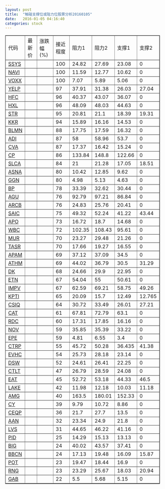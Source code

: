 ```yaml
---
layout: post
title:  "触碰支撑位或阻力位股票分析20160105"
date:   2016-01-05 04:16:40
categories: stock
---
```

<script type="text/javascript">
var stockList = []
stockList.push('gb_ssys');
stockList.push('gb_navi');
stockList.push('gb_voxx');
stockList.push('gb_yelp');
stockList.push('gb_hfc');
stockList.push('gb_hxl');
stockList.push('gb_str');
stockList.push('gb_kkr');
stockList.push('gb_blmn');
stockList.push('gb_adi');
stockList.push('gb_cva');
stockList.push('gb_cp');
stockList.push('gb_slca');
stockList.push('gb_asna');
stockList.push('gb_ggn');
stockList.push('gb_bp');
stockList.push('gb_agu');
stockList.push('gb_arcb');
stockList.push('gb_saic');
stockList.push('gb_apo');
stockList.push('gb_wbc');
stockList.push('gb_mur');
stockList.push('gb_tasr');
stockList.push('gb_apam');
stockList.push('gb_athm');
stockList.push('gb_dk');
stockList.push('gb_etn');
stockList.push('gb_impv');
stockList.push('gb_kpti');
stockList.push('gb_csiq');
stockList.push('gb_cat');
stockList.push('gb_rdc');
stockList.push('gb_nov');
stockList.push('gb_epe');
stockList.push('gb_ctrp');
stockList.push('gb_evhc');
stockList.push('gb_dsw');
stockList.push('gb_ctlt');
stockList.push('gb_eat');
stockList.push('gb_lake');
stockList.push('gb_amg');
stockList.push('gb_cy');
stockList.push('gb_ceqp');
stockList.push('gb_aan');
stockList.push('gb_lvs');
stockList.push('gb_pid');
stockList.push('gb_big');
stockList.push('gb_bbcn');
stockList.push('gb_pot');
stockList.push('gb_rng');
stockList.push('gb_gab');
</script>
<table border="1">
 <tr>
 <td>代码</td>
 <td>最新价</td>
 <td>涨跌幅(%)</td>
 <td>接近程度</td>
 <td>阻力1</td>
 <td>阻力2</td>
 <td>支撑1</td>
 <td>支撑2</td>
</tr>
  <tr id="ssys" class="green">
  <td><a href="http://stock.finance.sina.com.cn/usstock/quotes/SSYS.html" target="_blank">SSYS</a></td><td></td><td></td><td>100</td><td>24.82</td><td>27.69</td><td>23.08</td><td>0</td></tr>
  <tr id="navi" class="red">
  <td><a href="http://stock.finance.sina.com.cn/usstock/quotes/NAVI.html" target="_blank">NAVI</a></td><td></td><td></td><td>100</td><td>11.59</td><td>12.77</td><td>10.62</td><td>0</td></tr>
  <tr id="voxx" class="green">
  <td><a href="http://stock.finance.sina.com.cn/usstock/quotes/VOXX.html" target="_blank">VOXX</a></td><td></td><td></td><td>100</td><td>7.07</td><td>5.89</td><td>5.06</td><td>0</td></tr>
  <tr id="yelp" class="green">
  <td><a href="http://stock.finance.sina.com.cn/usstock/quotes/YELP.html" target="_blank">YELP</a></td><td></td><td></td><td>97</td><td>37.91</td><td>31.38</td><td>26.03</td><td>27.04</td></tr>
  <tr id="hfc" class="red">
  <td><a href="http://stock.finance.sina.com.cn/usstock/quotes/HFC.html" target="_blank">HFC</a></td><td></td><td></td><td>96</td><td>40.37</td><td>43.07</td><td>36.07</td><td>0</td></tr>
  <tr id="hxl" class="green">
  <td><a href="http://stock.finance.sina.com.cn/usstock/quotes/HXL.html" target="_blank">HXL</a></td><td></td><td></td><td>96</td><td>48.09</td><td>48.03</td><td>44.63</td><td>0</td></tr>
  <tr id="str" class="green">
  <td><a href="http://stock.finance.sina.com.cn/usstock/quotes/STR.html" target="_blank">STR</a></td><td></td><td></td><td>95</td><td>20.81</td><td>21.1</td><td>18.39</td><td>19.31</td></tr>
  <tr id="kkr" class="red">
  <td><a href="http://stock.finance.sina.com.cn/usstock/quotes/KKR.html" target="_blank">KKR</a></td><td></td><td></td><td>94</td><td>15.89</td><td>16.16</td><td>14.53</td><td>0</td></tr>
  <tr id="blmn" class="green">
  <td><a href="http://stock.finance.sina.com.cn/usstock/quotes/BLMN.html" target="_blank">BLMN</a></td><td></td><td></td><td>88</td><td>17.75</td><td>17.59</td><td>16.32</td><td>0</td></tr>
  <tr id="adi" class="green">
  <td><a href="http://stock.finance.sina.com.cn/usstock/quotes/ADI.html" target="_blank">ADI</a></td><td></td><td></td><td>87</td><td>58</td><td>58.96</td><td>53.7</td><td>0</td></tr>
  <tr id="cva" class="green">
  <td><a href="http://stock.finance.sina.com.cn/usstock/quotes/CVA.html" target="_blank">CVA</a></td><td></td><td></td><td>87</td><td>17.37</td><td>16.42</td><td>15.24</td><td>0</td></tr>
  <tr id="cp" class="green">
  <td><a href="http://stock.finance.sina.com.cn/usstock/quotes/CP.html" target="_blank">CP</a></td><td></td><td></td><td>86</td><td>133.84</td><td>148.8</td><td>122.66</td><td>0</td></tr>
  <tr id="slca" class="green">
  <td><a href="http://stock.finance.sina.com.cn/usstock/quotes/SLCA.html" target="_blank">SLCA</a></td><td></td><td></td><td>84</td><td>21</td><td>21.28</td><td>17.05</td><td>18.51</td></tr>
  <tr id="asna" class="green">
  <td><a href="http://stock.finance.sina.com.cn/usstock/quotes/ASNA.html" target="_blank">ASNA</a></td><td></td><td></td><td>80</td><td>10.42</td><td>12.85</td><td>9.62</td><td>0</td></tr>
  <tr id="ggn" class="red">
  <td><a href="http://stock.finance.sina.com.cn/usstock/quotes/GGN.html" target="_blank">GGN</a></td><td></td><td></td><td>80</td><td>4.98</td><td>5.13</td><td>4.63</td><td>0</td></tr>
  <tr id="bp" class="green">
  <td><a href="http://stock.finance.sina.com.cn/usstock/quotes/BP.html" target="_blank">BP</a></td><td></td><td></td><td>78</td><td>33.39</td><td>32.62</td><td>30.44</td><td>0</td></tr>
  <tr id="agu" class="green">
  <td><a href="http://stock.finance.sina.com.cn/usstock/quotes/AGU.html" target="_blank">AGU</a></td><td></td><td></td><td>76</td><td>92.79</td><td>97.21</td><td>86.84</td><td>0</td></tr>
  <tr id="arcb" class="green">
  <td><a href="http://stock.finance.sina.com.cn/usstock/quotes/ARCB.html" target="_blank">ARCB</a></td><td></td><td></td><td>76</td><td>24.83</td><td>25.76</td><td>20.41</td><td>0</td></tr>
  <tr id="saic" class="green">
  <td><a href="http://stock.finance.sina.com.cn/usstock/quotes/SAIC.html" target="_blank">SAIC</a></td><td></td><td></td><td>75</td><td>49.32</td><td>52.24</td><td>41.22</td><td>43.44</td></tr>
  <tr id="apo" class="green">
  <td><a href="http://stock.finance.sina.com.cn/usstock/quotes/APO.html" target="_blank">APO</a></td><td></td><td></td><td>73</td><td>16.72</td><td>18.7</td><td>14.68</td><td>0</td></tr>
  <tr id="wbc" class="red">
  <td><a href="http://stock.finance.sina.com.cn/usstock/quotes/WBC.html" target="_blank">WBC</a></td><td></td><td></td><td>72</td><td>102.35</td><td>108.43</td><td>95.61</td><td>0</td></tr>
  <tr id="mur" class="red">
  <td><a href="http://stock.finance.sina.com.cn/usstock/quotes/MUR.html" target="_blank">MUR</a></td><td></td><td></td><td>70</td><td>23.27</td><td>29.48</td><td>21.26</td><td>0</td></tr>
  <tr id="tasr" class="green">
  <td><a href="http://stock.finance.sina.com.cn/usstock/quotes/TASR.html" target="_blank">TASR</a></td><td></td><td></td><td>70</td><td>17.66</td><td>19.27</td><td>16.55</td><td>0</td></tr>
  <tr id="apam" class="green">
  <td><a href="http://stock.finance.sina.com.cn/usstock/quotes/APAM.html" target="_blank">APAM</a></td><td></td><td></td><td>69</td><td>37.12</td><td>37.09</td><td>34.5</td><td>0</td></tr>
  <tr id="athm" class="green">
  <td><a href="http://stock.finance.sina.com.cn/usstock/quotes/ATHM.html" target="_blank">ATHM</a></td><td></td><td></td><td>69</td><td>44.02</td><td>36.79</td><td>30.5</td><td>31.29</td></tr>
  <tr id="dk" class="red">
  <td><a href="http://stock.finance.sina.com.cn/usstock/quotes/DK.html" target="_blank">DK</a></td><td></td><td></td><td>68</td><td>24.66</td><td>29.9</td><td>22.95</td><td>0</td></tr>
  <tr id="etn" class="green">
  <td><a href="http://stock.finance.sina.com.cn/usstock/quotes/ETN.html" target="_blank">ETN</a></td><td></td><td></td><td>67</td><td>54.04</td><td>55</td><td>50.61</td><td>0</td></tr>
  <tr id="impv" class="red">
  <td><a href="http://stock.finance.sina.com.cn/usstock/quotes/IMPV.html" target="_blank">IMPV</a></td><td></td><td></td><td>67</td><td>62.59</td><td>69.21</td><td>58.75</td><td>49.26</td></tr>
  <tr id="kpti" class="green">
  <td><a href="http://stock.finance.sina.com.cn/usstock/quotes/KPTI.html" target="_blank">KPTI</a></td><td></td><td></td><td>65</td><td>20.09</td><td>15.7</td><td>12.49</td><td>12.765</td></tr>
  <tr id="csiq" class="green">
  <td><a href="http://stock.finance.sina.com.cn/usstock/quotes/CSIQ.html" target="_blank">CSIQ</a></td><td></td><td></td><td>64</td><td>30.72</td><td>33.49</td><td>26.01</td><td>27.21</td></tr>
  <tr id="cat" class="green">
  <td><a href="http://stock.finance.sina.com.cn/usstock/quotes/CAT.html" target="_blank">CAT</a></td><td></td><td></td><td>61</td><td>67.81</td><td>72.79</td><td>63.1</td><td>0</td></tr>
  <tr id="rdc" class="red">
  <td><a href="http://stock.finance.sina.com.cn/usstock/quotes/RDC.html" target="_blank">RDC</a></td><td></td><td></td><td>60</td><td>17.31</td><td>17.85</td><td>16.16</td><td>0</td></tr>
  <tr id="nov" class="green">
  <td><a href="http://stock.finance.sina.com.cn/usstock/quotes/NOV.html" target="_blank">NOV</a></td><td></td><td></td><td>59</td><td>35.85</td><td>35.39</td><td>33.22</td><td>0</td></tr>
  <tr id="epe" class="red">
  <td><a href="http://stock.finance.sina.com.cn/usstock/quotes/EPE.html" target="_blank">EPE</a></td><td></td><td></td><td>59</td><td>4.81</td><td>6.55</td><td>3.4</td><td>0</td></tr>
  <tr id="ctrp" class="red">
  <td><a href="http://stock.finance.sina.com.cn/usstock/quotes/CTRP.html" target="_blank">CTRP</a></td><td></td><td></td><td>55</td><td>45.72</td><td>50.28</td><td>36.435</td><td>41.38</td></tr>
  <tr id="evhc" class="green">
  <td><a href="http://stock.finance.sina.com.cn/usstock/quotes/EVHC.html" target="_blank">EVHC</a></td><td></td><td></td><td>54</td><td>25.73</td><td>28.18</td><td>23.14</td><td>0</td></tr>
  <tr id="dsw" class="red">
  <td><a href="http://stock.finance.sina.com.cn/usstock/quotes/DSW.html" target="_blank">DSW</a></td><td></td><td></td><td>52</td><td>24.61</td><td>26.41</td><td>22.25</td><td>0</td></tr>
  <tr id="ctlt" class="green">
  <td><a href="http://stock.finance.sina.com.cn/usstock/quotes/CTLT.html" target="_blank">CTLT</a></td><td></td><td></td><td>47</td><td>26.79</td><td>28.59</td><td>24.08</td><td>0</td></tr>
  <tr id="eat" class="green">
  <td><a href="http://stock.finance.sina.com.cn/usstock/quotes/EAT.html" target="_blank">EAT</a></td><td></td><td></td><td>45</td><td>52.72</td><td>53.18</td><td>44.33</td><td>46.5</td></tr>
  <tr id="lake" class="red">
  <td><a href="http://stock.finance.sina.com.cn/usstock/quotes/LAKE.html" target="_blank">LAKE</a></td><td></td><td></td><td>42</td><td>11.98</td><td>12.18</td><td>10.03</td><td>11.18</td></tr>
  <tr id="amg" class="green">
  <td><a href="http://stock.finance.sina.com.cn/usstock/quotes/AMG.html" target="_blank">AMG</a></td><td></td><td></td><td>40</td><td>163.5</td><td>180.01</td><td>152.33</td><td>0</td></tr>
  <tr id="cy" class="red">
  <td><a href="http://stock.finance.sina.com.cn/usstock/quotes/CY.html" target="_blank">CY</a></td><td></td><td></td><td>39</td><td>9.79</td><td>10.72</td><td>8.86</td><td>0</td></tr>
  <tr id="ceqp" class="red">
  <td><a href="http://stock.finance.sina.com.cn/usstock/quotes/CEQP.html" target="_blank">CEQP</a></td><td></td><td></td><td>36</td><td>21.7</td><td>27.7</td><td>13.5</td><td>0</td></tr>
  <tr id="aan" class="green">
  <td><a href="http://stock.finance.sina.com.cn/usstock/quotes/AAN.html" target="_blank">AAN</a></td><td></td><td></td><td>32</td><td>23.34</td><td>24.9</td><td>21.8</td><td>0</td></tr>
  <tr id="lvs" class="green">
  <td><a href="http://stock.finance.sina.com.cn/usstock/quotes/LVS.html" target="_blank">LVS</a></td><td></td><td></td><td>31</td><td>44.65</td><td>46.22</td><td>41.16</td><td>0</td></tr>
  <tr id="pid" class="green">
  <td><a href="http://stock.finance.sina.com.cn/usstock/quotes/PID.html" target="_blank">PID</a></td><td></td><td></td><td>25</td><td>14.29</td><td>15.13</td><td>13.13</td><td>0</td></tr>
  <tr id="big" class="green">
  <td><a href="http://stock.finance.sina.com.cn/usstock/quotes/BIG.html" target="_blank">BIG</a></td><td></td><td></td><td>24</td><td>40.02</td><td>43.57</td><td>37.41</td><td>0</td></tr>
  <tr id="bbcn" class="red">
  <td><a href="http://stock.finance.sina.com.cn/usstock/quotes/BBCN.html" target="_blank">BBCN</a></td><td></td><td></td><td>24</td><td>17.13</td><td>19.48</td><td>16.09</td><td>15.87</td></tr>
  <tr id="pot" class="green">
  <td><a href="http://stock.finance.sina.com.cn/usstock/quotes/POT.html" target="_blank">POT</a></td><td></td><td></td><td>23</td><td>19.47</td><td>18.44</td><td>16.9</td><td>0</td></tr>
  <tr id="rng" class="red">
  <td><a href="http://stock.finance.sina.com.cn/usstock/quotes/RNG.html" target="_blank">RNG</a></td><td></td><td></td><td>23</td><td>23.29</td><td>25.67</td><td>18.03</td><td>20.94</td></tr>
  <tr id="gab" class="green">
  <td><a href="http://stock.finance.sina.com.cn/usstock/quotes/GAB.html" target="_blank">GAB</a></td><td></td><td></td><td>22</td><td>5.5</td><td>5.68</td><td>5.15</td><td>0</td></tr>
</table>
